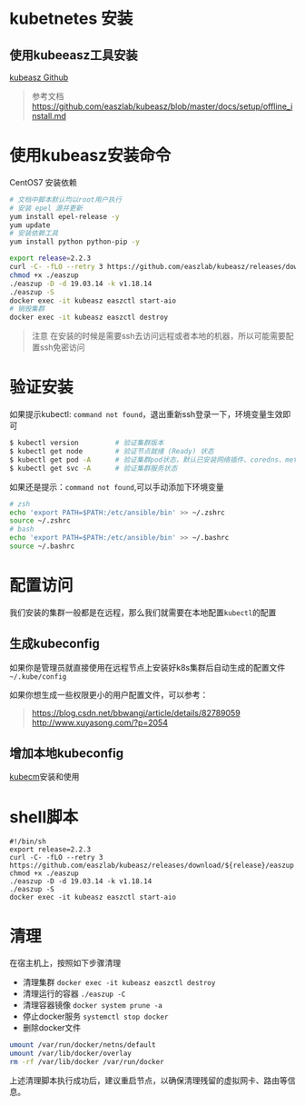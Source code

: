 # kubetnetes 安装

## 使用kubeeasz工具安装

[kubeasz Github](https://github.com/easzlab/kubeasz/)

> 参考文档
> https://github.com/easzlab/kubeasz/blob/master/docs/setup/offline_install.md

# 使用kubeasz安装命令

CentOS7 安装依赖

```bash
# 文档中脚本默认均以root用户执行
# 安装 epel 源并更新
yum install epel-release -y
yum update
# 安装依赖工具
yum install python python-pip -y
```

```bash
export release=2.2.3
curl -C- -fLO --retry 3 https://github.com/easzlab/kubeasz/releases/download/${release}/easzup
chmod +x ./easzup
./easzup -D -d 19.03.14 -k v1.18.14
./easzup -S
docker exec -it kubeasz easzctl start-aio
# 销毁集群
docker exec -it kubeasz easzctl destroy
```

> 注意
> 在安装的时候是需要ssh去访问远程或者本地的机器，所以可能需要配置ssh免密访问

# 验证安装

如果提示kubectl: `command not found`，退出重新ssh登录一下，环境变量生效即可

``` bash
$ kubectl version         # 验证集群版本     
$ kubectl get node        # 验证节点就绪 (Ready) 状态
$ kubectl get pod -A      # 验证集群pod状态，默认已安装网络插件、coredns、metrics-server等
$ kubectl get svc -A      # 验证集群服务状态
```

如果还是提示：`command not found`,可以手动添加下环境变量

```bash
# zsh
echo 'export PATH=$PATH:/etc/ansible/bin' >> ~/.zshrc
source ~/.zshrc
# bash
echo 'export PATH=$PATH:/etc/ansible/bin' >> ~/.bashrc
source ~/.bashrc
```

# 配置访问

我们安装的集群一般都是在远程，那么我们就需要在本地配置`kubectl`的配置

## 生成kubeconfig

如果你是管理员就直接使用在远程节点上安装好k8s集群后自动生成的配置文件`~/.kube/config`

如果你想生成一些权限更小的用户配置文件，可以参考：

> https://blog.csdn.net/bbwangj/article/details/82789059
> http://www.xuyasong.com/?p=2054

## 增加本地kubeconfig

[kubecm](https://kubecm.cloud/#/zh-cn/)安装和使用



# shell脚本

```shell
#!/bin/sh
export release=2.2.3
curl -C- -fLO --retry 3 https://github.com/easzlab/kubeasz/releases/download/${release}/easzup
chmod +x ./easzup
./easzup -D -d 19.03.14 -k v1.18.14
./easzup -S
docker exec -it kubeasz easzctl start-aio
```

# 清理

在宿主机上，按照如下步骤清理

- 清理集群 `docker exec -it kubeasz easzctl destroy`
- 清理运行的容器 `./easzup -C`
- 清理容器镜像 `docker system prune -a`
- 停止docker服务 `systemctl stop docker`
- 删除docker文件

```bash
umount /var/run/docker/netns/default
umount /var/lib/docker/overlay
rm -rf /var/lib/docker /var/run/docker
```

上述清理脚本执行成功后，建议重启节点，以确保清理残留的虚拟网卡、路由等信息。